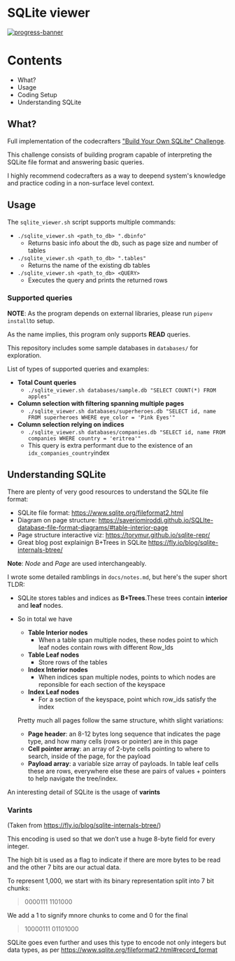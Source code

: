 #  SQLite viewer
[![progress-banner](https://backend.codecrafters.io/progress/sqlite/daa83443-036c-4926-9f5c-0cbeefcf0fc9)](https://app.codecrafters.io/users/codecrafters-bot?r=2qF)

# Contents
   - What?
   - Usage
   - Coding Setup
   - Understanding SQLite

## What?

Full implementation of the codecrafters ["Build Your Own SQLite" Challenge](https://codecrafters.io/challenges/sqlite).

This challenge consists of building program capable of interpreting the SQLite file format and answering basic queries.

I highly recommend codecrafters as a way to deepend system's knowledge and practice coding in a non-surface level context. 

##  Usage

The `sqlite_viewer.sh` script supports multiple commands:

-  `./sqlite_viewer.sh <path_to_db> ".dbinfo"`
   -  Returns basic info about the db, such as page size and number of tables
-  `./sqlite_viewer.sh <path_to_db> ".tables"`
   -  Returns the name of the existing db tables
-  `./sqlite_viewer.sh <path_to_db> <QUERY>`
   -  Executes the query and prints the returned rows

### Supported queries
**NOTE**: As the program depends on external libraries, please run `pipenv install`to setup.


As the name implies, this program only supports **READ** queries.

This repository includes some sample databases in `databases/` for exploration.

List of types of supported queries and examples:

- **Total Count queries**
  - `./sqlite_viewer.sh databases/sample.db "SELECT COUNT(*) FROM apples"`
- **Column selection with filtering spanning multiple pages**
   - `./sqlite_viewer.sh databases/superheroes.db "SELECT id, name FROM superheroes WHERE eye_color = 'Pink Eyes'"`
 - **Column selection relying on indices**
   - `./sqlite_viewer.sh databases/companies.db "SELECT id, name FROM companies WHERE country = 'eritrea'"`
   - This query is extra performant due to the existence of an `idx_companies_country`index

## Understanding SQLite
There are plenty of very good resources to understand the SQLite file format:

- SQLite file format: https://www.sqlite.org/fileformat2.html
- Diagram on page structure: https://saveriomiroddi.github.io/SQLIte-database-file-format-diagrams/#table-interior-page
- Page structure interactive viz: https://torymur.github.io/sqlite-repr/
- Great blog post explainign B+Trees in SQLite https://fly.io/blog/sqlite-internals-btree/

**Note**: *Node* and *Page* are used interchangeably.

I wrote some detailed ramblings in `docs/notes.md`, but here's the super short TLDR:

- SQLite stores tables and indices as **B+Trees**.These trees contain **interior** and **leaf** nodes.

- So in total we have
  - **Table Interior nodes**
    - When a table span multiple nodes, these nodes point to which leaf nodes contain rows with different Row_Ids 
  - **Table Leaf nodes**
    - Store rows of the tables
  - **Index Interior nodes**
    - When indices span multiple nodes, points to which nodes are reponsible for each section of the keyspace
  - **Index Leaf nodes**
    - For a section of the keyspace, point which row_ids satisfy the index
  
  Pretty much all pages follow the same structure, whith slight variations:
  - **Page header**: an 8-12 bytes long sequence that indicates the page type, and how many cells (rows or pointer) are in this page
  - **Cell pointer array**: an array of 2-byte cells pointing to where to search, inside of the page, for the payload
  - **Payload array**: a variable size array of payloads. In table leaf cells these are rows, everywhere else these are pairs of values + pointers to help navigate the tree/index. 

An interesting detail of SQLite is the usage of **varints**

### Varints 
(Taken from https://fly.io/blog/sqlite-internals-btree/)

This encoding is used so that we don’t use a huge 8-byte field for every integer.

The high bit is used as a flag to indicate if there are more bytes to be read and the other 7 bits are our actual data.

To represent 1,000, we start with its binary representation split into 7 bit chunks:

> 0000111 1101000

We add a 1 to signify mnore chunks to come and 0 for the final

> 10000111 01101000

SQLite goes even further and uses this type to encode not only integers but data types, as per https://www.sqlite.org/fileformat2.html#record_format

